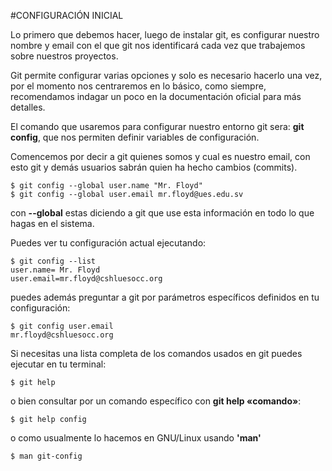 #CONFIGURACIÓN INICIAL

Lo primero que debemos hacer, luego de instalar git, es configurar nuestro nombre y email con el que git nos identificará cada vez que trabajemos sobre nuestros proyectos.

Git permite configurar varias opciones y solo es necesario hacerlo una vez, por el momento nos centraremos en lo básico, como siempre, recomendamos indagar un poco en la documentación oficial para más detalles.

El comando que usaremos para configurar nuestro entorno git sera: __git config__, que nos permiten definir variables de configuración.

Comencemos por decir a git quienes somos y cual es nuestro email, con esto git y demás usuarios sabrán quien ha hecho cambios (commits).

```shell
$ git config --global user.name "Mr. Floyd"
$ git config --global user.email mr.floyd@ues.edu.sv
```

con __--global__ estas diciendo a git que use esta información en todo lo que hagas en el sistema.

Puedes ver tu configuración actual ejecutando:

```shell
$ git config --list 
user.name= Mr. Floyd
user.email=mr.floyd@cshluesocc.org
```

puedes además preguntar a git por parámetros específicos definidos en tu configuración:

```shell
$ git config user.email
mr.floyd@cshluesocc.org
```

Si necesitas una lista completa de los comandos usados en git puedes ejecutar en tu terminal:

```shell
$ git help
```

o bien consultar por un comando específico con __git help «comando»__:

```shell
$ git help config
```

o como usualmente lo hacemos en GNU/Linux usando __'man'__

```shell
$ man git-config
```























